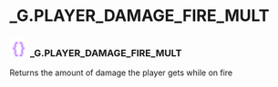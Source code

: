 # _G.PLAYER_DAMAGE_FIRE_MULT

### <img src="../../.gitbook/assets/global.png" width="32" height="32" /> **_G**.PLAYER_DAMAGE_FIRE_MULT
Returns the amount of damage the player gets while on fire<br>
